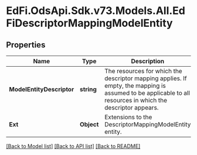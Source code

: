# EdFi.OdsApi.Sdk.v73.Models.All.EdFiDescriptorMappingModelEntity

## Properties

Name | Type | Description | Notes
------------ | ------------- | ------------- | -------------
**ModelEntityDescriptor** | **string** | The resources for which the descriptor mapping applies. If empty, the mapping is assumed to be applicable to all resources in which the descriptor appears. | 
**Ext** | **Object** | Extensions to the DescriptorMappingModelEntity entity. | [optional] 

[[Back to Model list]](../../README.md#documentation-for-models) [[Back to API list]](../../README.md#documentation-for-api-endpoints) [[Back to README]](../../README.md)

